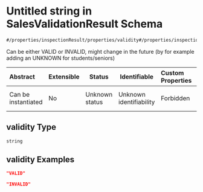 # Untitled string in SalesValidationResult Schema

```txt
#/properties/inspectionResult/properties/validity#/properties/inspectionResult/properties/validity
```

Can be either VALID or INVALID, might change in the future (by for example adding an UNKNOWN for students/seniors)


| Abstract            | Extensible | Status         | Identifiable            | Custom Properties | Additional Properties | Access Restrictions | Defined In                                                                                                                |
| :------------------ | ---------- | -------------- | ----------------------- | :---------------- | --------------------- | ------------------- | ------------------------------------------------------------------------------------------------------------------------- |
| Can be instantiated | No         | Unknown status | Unknown identifiability | Forbidden         | Allowed               | none                | [sales-validation-result.json\*](../../schema/proprietary-extensions/sales-validation-result.json "open original schema") |

## validity Type

`string`

## validity Examples

```json
"VALID"
```

```json
"INVALID"
```
